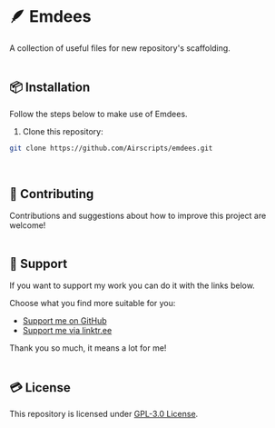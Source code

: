 # 🪶 Emdees
A collection of useful files for new repository's scaffolding.  
&nbsp;

## 📦 Installation  
Follow the steps below to make use of Emdees.
&nbsp;

1. Clone this repository:  
```bash
git clone https://github.com/Airscripts/emdees.git
```
&nbsp;

## 🤝 Contributing  
Contributions and suggestions about how to improve this project are welcome!  
&nbsp;  

## 💚 Support  
If you want to support my work you can do it with the links below.  

Choose what you find more suitable for you:  
- [Support me on GitHub](https://github.com/sponsors/Airscripts)  
- [Support me via linktr.ee](https://linktr.ee/airscript)  

Thank you so much, it means a lot for me!  
&nbsp;  

## 💳 License  
This repository is licensed under [GPL-3.0 License](https://github.com/Airscripts/emdees/blob/main/LICENSE).  
&nbsp;
